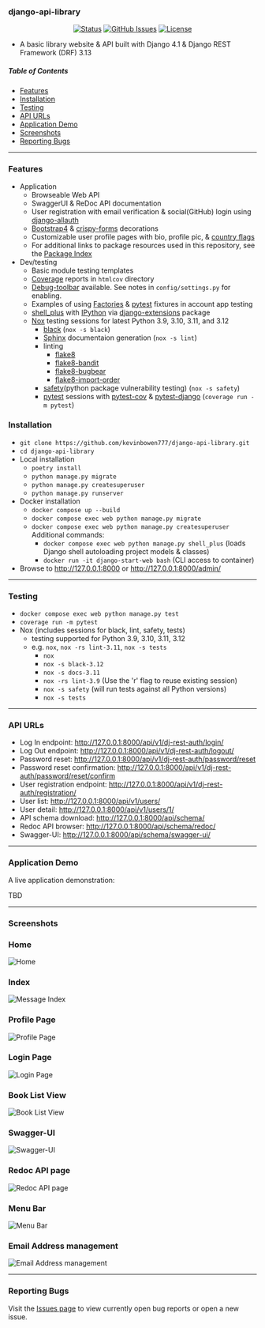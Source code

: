 ### django-api-library 

<div align="center">

  [![Status](https://img.shields.io/badge/status-active-success.svg)]() 
  [![GitHub Issues](https://img.shields.io/github/issues/kevinbowen777/django-api-library.svg)](https://github.com/kevinbowen777/django-api-library/issues)
  [![License](https://img.shields.io/badge/license-MIT-blue.svg)](/LICENSE)

</div>

 - A basic library website & API built with Django 4.1 & Django REST Framework (DRF) 3.13

##### Table of Contents
 - [Features](#features)
 - [Installation](#installation)
 - [Testing](#testing)
 - [API URLs](#api-urls)
 - [Application Demo](#application-demo)
 - [Screenshots](#screenshots)
 - [Reporting Bugs](#reporting-bugs)

---

### Features
 - Application
     - Browseable Web API
     - SwaggerUI & ReDoc API documentation
     - User registration with email verification & social(GitHub) login using [django-allauth](https://pypi.org/project/django-allauth/)
     - [Bootstrap4](https://pypi.org/project/django-bootstrap4/) & [crispy-forms](https://pypi.org/project/django-crispy-forms/) decorations
     - Customizable user profile pages with bio, profile pic, & [country flags](https://pypi.python.org/pypi/django-countries)
     - For additional links to package resources used in this repository, see the [Package Index](docs/package_index.md)
 - Dev/testing
     - Basic module testing templates
     - [Coverage](https://pypi.org/project/coverage/) reports in `htmlcov` directory
     - [Debug-toolbar](https://pypi.org/project/django-debug-toolbar/) available. See notes in `config/settings.py` for enabling.
     - Examples of using [Factories](https://pypi.org/project/factory-boy/) & [pytest](https://pypi.org/project/pytest/) fixtures in account app testing
     - [shell_plus](https://django-extensions.readthedocs.io/en/latest/shell_plus.html) with [IPython](https://pypi.org/project/ipython/) via [django-extensions](https://pypi.python.org/pypi/django-extensions/) package
     - [Nox](https://pypi.org/project/nox/) testing sessions for latest Python 3.9, 3.10, 3.11, and 3.12 
         - [black](https://pypi.org/project/black/) (`nox -s black`)
         - [Sphinx](https://pypi.org/project/Sphinx/) documentaion generation (`nox -s lint`)
         - linting
             - [flake8](https://pypi.org/project/flake8/)
             - [flake8-bandit](https://pypi.org/project/flake8-bandit/)
             - [flake8-bugbear](https://pypi.org/project/flake8-bugbear/)
             - [flake8-import-order](https://pypi.org/project/flake8-import-order/)
         - [safety](https://pypi.org/project/safety/)(python package vulnerability testing) (`nox -s safety`)
         - [pytest](https://docs.pytest.org/en/latest/) sessions with
           [pytest-cov](https://pypi.org/project/pytest-cov/) &
           [pytest-django](https://pypi.org/project/pytest-django/) (`coverage run -m pytest`) 

### Installation
 - `git clone https://github.com/kevinbowen777/django-api-library.git`
 - `cd django-api-library`
 - Local installation
     - `poetry install`
     - `python manage.py migrate`
     - `python manage.py createsuperuser`
     - `python manage.py runserver`
 - Docker installation
     - `docker compose up --build`
     - `docker compose exec web python manage.py migrate`
     - `docker compose exec web python manage.py createsuperuser`
     Additional commands:
       - `docker compose exec web python manage.py shell_plus`
         (loads Django shell autoloading project models & classes)
       - `docker run -it django-start-web bash`
         (CLI access to container)
 - Browse to http://127.0.0.1:8000 or http://127.0.0.1:8000/admin/

---

### Testing
 - `docker compose exec web python manage.py test`
 - `coverage run -m pytest`
 - Nox (includes sessions for black, lint, safety, tests)
     - testing supported for Python 3.9, 3.10, 3.11, 3.12
     - e.g. `nox`, `nox -rs lint-3.11`, `nox -s tests`
       - `nox`
       - `nox -s black-3.12`
       - `nox -s docs-3.11`
       - `nox -rs lint-3.9` (Use the 'r' flag to reuse existing session)
       - `nox -s safety` (will run tests against all Python versions)
       - `nox -s tests`
 
---

### API URLs
 - Log In endpoint:
    http://127.0.0.1:8000/api/v1/dj-rest-auth/login/
 - Log Out endpoint:
    http://127.0.0.1:8000/api/v1/dj-rest-auth/logout/
 - Password reset:
    http://127.0.0.1:8000/api/v1/dj-rest-auth/password/reset
 - Password reset confirmation:
    http://127.0.0.1:8000/api/v1/dj-rest-auth/password/reset/confirm
 - User registration endpoint:
    http://127.0.0.1:8000/api/v1/dj-rest-auth/registration/
 - User list:
    http://127.0.0.1:8000/api/v1/users/
 - User detail:
    http://127.0.0.1:8000/api/v1/users/1/
 - API schema download:
    http://127.0.0.1:8000/api/schema/
 - Redoc API browser:
    http://127.0.0.1:8000/api/schema/redoc/
 - Swagger-UI:
    http://127.0.0.1:8000/api/schema/swagger-ui/

---

### Application Demo
A live application demonstration:

TBD

---

### Screenshots

### Home
![Home](https://github.com/kevinbowen777/django-api-library/blob/master/images/django-api-library_home.png)

### Index
![Message Index](https://github.com/kevinbowen777/django-api-library/blob/master/images/django-api-library_index.png)

### Profile Page
![Profile Page](https://github.com/kevinbowen777/django-api-library/blob/master/images/django-api-library_profile-page.png)

### Login Page
![Login Page](https://github.com/kevinbowen777/django-api-library/blob/master/images/django-api-library_sign-in.png)

### Book List View
![Book List View](https://github.com/kevinbowen777/django-api-library/blob/master/images/django-api-library_book-list-view.png)

### Swagger-UI
![Swagger-UI](https://github.com/kevinbowen777/django-api-library/blob/master/images/django-api-library_swagger-ui.png)

### Redoc API page
![Redoc API page](https://github.com/kevinbowen777/django-api-library/blob/master/images/django-api-library_redoc-tree.png)

### Menu Bar
![Menu Bar](https://github.com/kevinbowen777/django-api-library/blob/master/images/django-api-library_menu-bar.png)

### Email Address management
![Email Address management](https://github.com/kevinbowen777/django-api-library/blob/master/images/django-api-library_email-addresses.png)

---

### Reporting Bugs

   Visit the [Issues page](https://github.com/kevinbowen777/django-api-library/issues)
      to view currently open bug reports or open a new issue.
